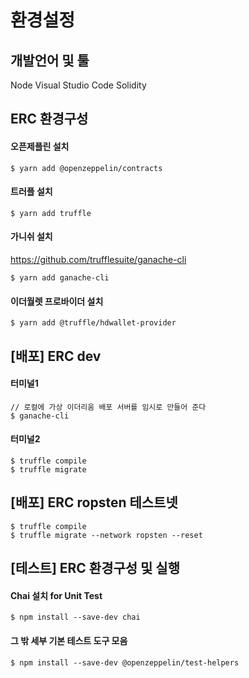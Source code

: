 # 환경설정

## 개발언어 및 툴
Node
Visual Studio Code
Solidity

## ERC 환경구성

#### 오픈제플린 설치
```
$ yarn add @openzeppelin/contracts
```

#### 트러플 설치
```
$ yarn add truffle
```

#### 가니쉬 설치
https://github.com/trufflesuite/ganache-cli
```
$ yarn add ganache-cli
```

#### 이더월렛 프로바이더 설치
```
$ yarn add @truffle/hdwallet-provider
```

## [배포] ERC dev
#### 터미널1
```
// 로컬에 가상 이더리움 배포 서버를 임시로 만들어 준다
$ ganache-cli
```


#### 터미널2
```
$ truffle compile
$ truffle migrate
```

## [배포] ERC ropsten 테스트넷
```
$ truffle compile
$ truffle migrate --network ropsten --reset
```

## [테스트] ERC 환경구성 및 실행

#### Chai 설치 for Unit Test
```
$ npm install --save-dev chai
```
#### 그 밖 세부 기본 테스트 도구 모음
```
$ npm install --save-dev @openzeppelin/test-helpers
```
